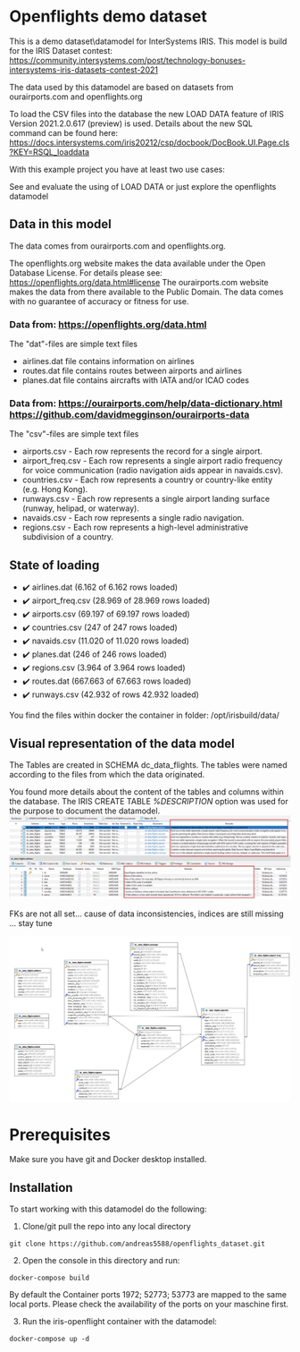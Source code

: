 # Openflights demo dataset
This is a demo dataset\datamodel for InterSystems IRIS. This model is build for the IRIS Dataset contest: https://community.intersystems.com/post/technology-bonuses-intersystems-iris-datasets-contest-2021 

The data used by this datamodel are based on datasets from ourairports.com and openflights.org 

To load the CSV files into the database the new LOAD DATA feature of IRIS Version 2021.2.0.617 (preview) is used. Details about the new SQL command can be found here: https://docs.intersystems.com/iris20212/csp/docbook/DocBook.UI.Page.cls?KEY=RSQL_loaddata

With this example project you have at least two use cases:

See and evaluate the using of LOAD DATA 
or just explore the openflights datamodel

## Data in this model

The data comes from ourairports.com and openflights.org. 

The openflights.org website makes the data available under the Open Database License. For details please see: https://openflights.org/data.html#license
The ourairports.com website makes the data from there available to the Public Domain. The data comes with no guarantee of accuracy or fitness for use. 

### Data from: https://openflights.org/data.html
The "dat"-files are simple text files
* airlines.dat file contains information on airlines
* routes.dat file contains routes between airports and airlines
* planes.dat file contains aircrafts with IATA and/or ICAO codes

### Data from: https://ourairports.com/help/data-dictionary.html https://github.com/davidmegginson/ourairports-data
The "csv"-files are simple text files
* airports.csv - Each row represents the record for a single airport.
* airport_freq.csv - Each row represents a single airport radio frequency for voice communication (radio navigation aids appear in navaids.csv). 
* countries.csv - Each row represents a country or country-like entity (e.g. Hong Kong). 
* runways.csv - Each row represents a single airport landing surface (runway, helipad, or waterway).
* navaids.csv - Each row represents a single radio navigation. 
* regions.csv - Each row represents a high-level administrative subdivision of a country. 

## State of loading

* :heavy_check_mark: airlines.dat (6.162 of 6.162 rows loaded)
* :heavy_check_mark: airport_freq.csv (28.969 of 28.969 rows loaded)
* :heavy_check_mark: airports.csv (69.197 of 69.197 rows loaded) 
* :heavy_check_mark: countries.csv (247 of 247 rows loaded)
* :heavy_check_mark: navaids.csv (11.020 of 11.020 rows loaded)
* :heavy_check_mark: planes.dat (246 of 246 rows loaded)
* :heavy_check_mark: regions.csv (3.964 of 3.964 rows loaded)
* :heavy_check_mark: routes.dat (667.663 of 67.663 rows loaded)
* :heavy_check_mark: runways.csv (42.932 of  rows 42.932 loaded)

You find the files within docker the container in folder: /opt/irisbuild/data/

## Visual representation of the data model

 The Tables are created in SCHEMA dc_data_flights. The tables were named according to the files from which the data originated.

You found more details about the content of the tables and columns within the database. The IRIS CREATE TABLE *%DESCRIPTION* option was used for the purpose to document the datamodel.
![all tables and row counts](/doc/datamodel_remarks.png)


FKs are not all set... cause of data inconsistencies, indices are still missing
... stay tune

![all tables and row counts](/doc/datamodel.png)

# Prerequisites

Make sure you have git and Docker desktop installed.

## Installation

To start working with this datamodel do the following:

1. Clone/git pull the repo into any local directory

```shell
git clone https://github.com/andreas5588/openflights_dataset.git
```

2. Open the console in this directory and run:

```shell
docker-compose build
```

By default the Container ports 1972; 52773; 53773 are mapped to the same local ports. Please check the availability of the ports on your maschine first.

3. Run the iris-openflight container with the datamodel:

```shell
docker-compose up -d
```